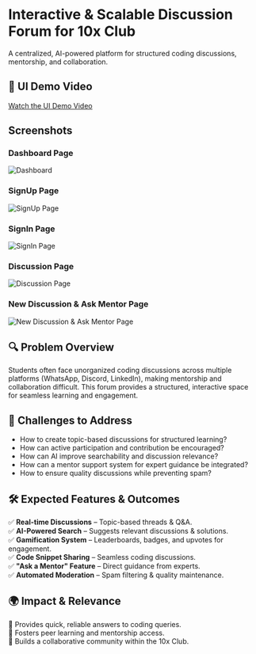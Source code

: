 # Interactive & Scalable Discussion Forum for 10x Club  

A centralized, AI-powered platform for structured coding discussions, mentorship, and collaboration.  

## 🎥 UI Demo Video

[Watch the UI Demo Video]([https://drive.google.com/file/d/12KUOJLqX8TyvHyFzhcpf9JgSxf4TQ8Gg/view?usp=drive_link])

## Screenshots

### Dashboard Page
![Dashboard](screenshots/dashboard.png)

### SignUp Page
![SignUp Page](screenshots/signUp.png)

### SignIn Page
![SignIn Page](screenshots/signIn.png)

### Discussion Page
![Discussion Page](screenshots/discussion.png)

### New Discussion & Ask Mentor Page
![New Discussion & Ask Mentor Page](screenshots/newDiscussion.png)

## 🔍 Problem Overview  
Students often face unorganized coding discussions across multiple platforms (WhatsApp, Discord, LinkedIn), making mentorship and collaboration difficult. This forum provides a structured, interactive space for seamless learning and engagement.  

## 🚀 Challenges to Address  
- How to create topic-based discussions for structured learning?  
- How can active participation and contribution be encouraged?  
- How can AI improve searchability and discussion relevance?  
- How can a mentor support system for expert guidance be integrated?  
- How to ensure quality discussions while preventing spam?  

## 🛠 Expected Features & Outcomes  
✅ **Real-time Discussions** – Topic-based threads & Q&A.  
✅ **AI-Powered Search** – Suggests relevant discussions & solutions.  
✅ **Gamification System** – Leaderboards, badges, and upvotes for engagement.  
✅ **Code Snippet Sharing** – Seamless coding discussions.  
✅ **"Ask a Mentor" Feature** – Direct guidance from experts.  
✅ **Automated Moderation** – Spam filtering & quality maintenance.  

## 🌍 Impact & Relevance  
📌 Provides quick, reliable answers to coding queries.  
📌 Fosters peer learning and mentorship access.  
📌 Builds a collaborative community within the 10x Club.  

